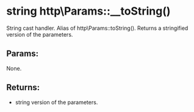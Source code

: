 # string http\Params::__toString()

String cast handler. Alias of http\Params::toString().
Returns a stringified version of the parameters.

## Params:

None.

## Returns:

* string version of the parameters.
